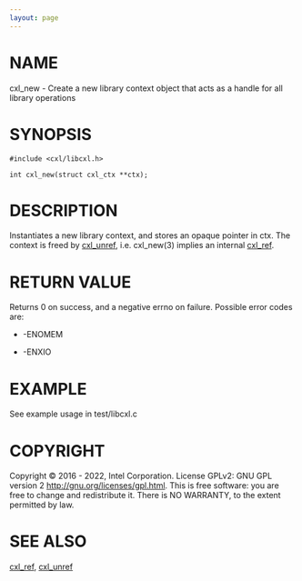 ```yaml
---
layout: page
---
```


# NAME

cxl_new - Create a new library context object that acts as a handle for
all library operations

# SYNOPSIS

    #include <cxl/libcxl.h>

    int cxl_new(struct cxl_ctx **ctx);

# DESCRIPTION

Instantiates a new library context, and stores an opaque pointer in ctx.
The context is freed by [cxl_unref](cxl_unref), i.e. cxl_new(3)
implies an internal [cxl_ref](cxl_ref).

# RETURN VALUE

Returns 0 on success, and a negative errno on failure. Possible error
codes are:

-   -ENOMEM

-   -ENXIO

# EXAMPLE

See example usage in test/libcxl.c

# COPYRIGHT

Copyright © 2016 - 2022, Intel Corporation. License GPLv2: GNU GPL
version 2 <http://gnu.org/licenses/gpl.html>. This is free software: you
are free to change and redistribute it. There is NO WARRANTY, to the
extent permitted by law.

# SEE ALSO

[cxl_ref](cxl_ref), [cxl_unref](cxl_unref)
